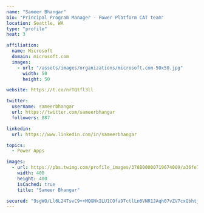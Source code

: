 ```yaml
---
name: "Sameer Bhangar"
bio: "Principal Program Manager - Power Platform CAT team"
location: Seattle, WA
type: "profile"
heat: 3

affiliation:
  name: Microsoft
  domain: microsoft.com
  images:
    - url: "/assets/images/organizations/microsoft.com-50x50.jpg"
      width: 50
      height: 50

website: https://t.co/nrTQtfl3ll

twitter:
  username: sameerbhangar
  url: https://twitter.com/sameerbhangar
  followers: 887

linkedin:
  url: https://www.linkedin.com/in/sameerbhangar

topics:
  - Power Apps

images:
  - url: https://pbs.twimg.com/profile_images/378800000719674009/a36fe7ddfab1778b76e5793772e43798_400x400.jpeg
    width: 400
    height: 400
    isCached: true
    title: "Sameer Bhangar"

secured: "9sgWO/Ll6L24TsvC9++MQGNkILU1COfa9TctlLn6VNR1JAqh07vZV7cxQbhtjy0fk6MYSv1SjLNxJXRB3QfIgwAknjuKvbxBYeu3ic0xw3QxvMbzej1ldHqRwRTIyI5G3QXNeisUqH4qNRyV7DS2Ish1CUBuZ0Xz9rw346Nni+gjYMEgZdTvv6zRu/kwhQ/zDzgjHcrOSc2Nn8ECGsmskDMC+83cRziQkaO42sXfdiNlFKdp0qVTrEAgmk9cpXzIPXGpyOCjiEWn7o3JfZxX2BNRwCsURa9+v8g3xfgBf0uEHOQuPJn03yycjJlBnabMn2FylHdL5tNIiv6oswAAH3T2dw58ytABVgq3HgeOvsTwLR6PqLGmhP1eJz8IuxZsrMWHbWYonyLwawbQxhK15Q==;kM88ERtG77+JrDuEIL5Clw=="
---
```


